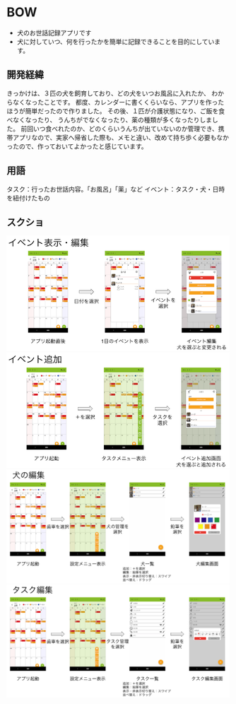 # BOW

- 犬のお世話記録アプリです
- 犬に対していつ、何を行ったかを簡単に記録できることを目的にしています。

## 開発経緯

きっかけは、３匹の犬を飼育しており、どの犬をいつお風呂に入れたか、 わからなくなったことです。
都度、カレンダーに書くくらいなら、アプリを作ったほうが簡単だったので作りました。
その後、１匹が介護状態になり、ご飯を食べなくなったり、 うんちがでなくなったり、薬の種類が多くなったりしました。
前回いつ食べれたのか、どのくらいうんちが出ていないのか管理でき、携帯アプリなので、実家へ帰省した際も、メモと違い、改めて持ち歩く必要もなかったので、作っておいてよかったと感じています。

## 用語

タスク：行ったお世話内容。「お風呂」「薬」など
イベント：タスク・犬・日時を紐付けたもの

## スクショ

![イベント編集](https://raw.githubusercontent.com/jozuko/BowKotlin/master/images/event_edit.png)
![イベント追加](https://raw.githubusercontent.com/jozuko/BowKotlin/master/images/event_add.png)
![犬編集](https://raw.githubusercontent.com/jozuko/BowKotlin/master/images/dog_edit.png)
![タスク編集](https://raw.githubusercontent.com/jozuko/BowKotlin/master/images/task_edit.png)
